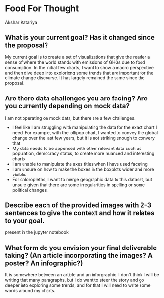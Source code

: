 # Food For Thought

Akshar Katariya

## What is your current goal? Has it changed since the proposal?
My current goal is to create a set of visualizations that give the reader a sense of where the world stands with emissions of GHGs due to food consumption. In the initial few charts, I want to show a macro perspective
and then dive deep into exploriong some trends that are important for the climate change discourse. It has largely remained  the same since the proposal. 

## Are there data challenges you are facing? Are you currently depending on mock data?
I am not operating on mock data, but there are a few challenges. 
-  I feel like I am struggling with manipulating the data for the exact chart I need. For example, with the lollipop chart, I wanted to convey the global change over the last few years, but it is not striking enough to convery that
-  My data needs to be appended with other relevant data such as population, democracy status, to create more nuanced and interesting charts
- I am unable to manipulate the axes titles when I have used faceting
- I am unsure on how to make the boxes in the boxplots wider and more visible.
- For chloropleths, I want to merge geographic data to this dataset, but unsure given that there are some irregularities in spelling or some political changes. 

## Describe each of the provided images with 2-3 sentences to give the context and how it relates to your goal.
present in the jupyter notebook

## What form do you envision your final deliverable taking? (An article incorporating the images? A poster? An infographic?)
It is somewhere between an article and an inforgraphic. I don't think I will be writing that many paragraphs, but I do want to steer the story and go deeper into exploring some trends, and for that I will need to write some words around my charts. 

